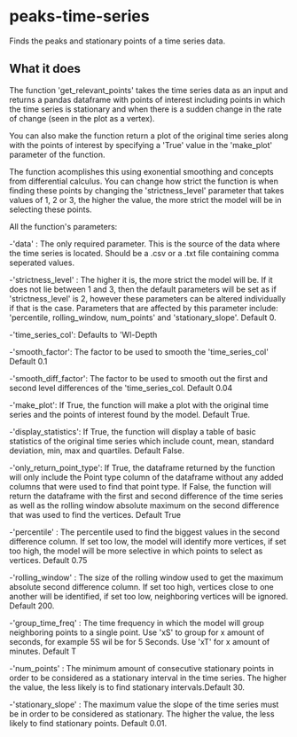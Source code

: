# peaks-time-series
 Finds the peaks and stationary points of a time series data.


## What it does
 The function 'get_relevant_points' takes the time series data as an input and returns a pandas dataframe with points of interest including points in which the time series is stationary and when there is a sudden change in the rate of change (seen in the plot as a vertex).

 You can also make the function return a plot of the original time series along with the points of interest by specifying a 'True' value in the 'make_plot' parameter of the function.

 The function acomplishes this using exonential smoothing and concepts from differential calculus. You can change how strict the function is when finding these points by changing the 'strictness_level' parameter that takes values of 1, 2 or 3, the higher the value, the more strict the model will be in selecting these points.

 All the function's parameters:

 -'data' : The only required parameter. This is the source of the data where the time series is located. Should be a .csv or a .txt file containing comma seperated values.

 -'strictness_level' : The higher it is, the more strict the model will be. If it does not lie between 1 and 3, then the default parameters will be set as if 'strictness_level' is 2, however these parameters can be altered individually if that is the case. Parameters that are affected by this parameter include: 'percentile, rolling_window, num_points' and 'stationary_slope'. Default 0.
 
 -'time_series_col':  Defaults to 'Wl-Depth

 -'smooth_factor': The factor to be used to smooth the 'time_series_col' Default 0.1

-'smooth_diff_factor': The factor to be used to smooth out the first and second level differences of the 'time_series_col. Default 0.04 

-'make_plot': If True, the function will make a plot with the original time series and the points of interest found by the model. Default True.

-'display_statistics': If True, the function will display a table of basic statistics of the original time series which include count, mean, standard deviation, min, max and quartiles. Default False.

-'only_return_point_type': If True, the dataframe returned by the function will only include the Point type column of the dataframe without any added columns that were used to find that point type. If False, the function will return the dataframe with the first and second difference of the time series as well as the rolling window absolute maximum on the second difference that was used to find the vertices. Default True

-'percentile' : The percentile used to find the biggest values in the second difference column. If set too low, the model will identify more vertices, if set too high, the model will be more selective in which points to select as vertices. Default 0.75

-'rolling_window' : The size of the rolling window used to get the maximum absolute second difference column. If set too high, vertices close to one another will be identified, if set too low, neighboring vertices will be ignored. Default 200.

-'group_time_freq' : The time frequency in which the model will group neighboring points to a single point. Use 'xS' to group for x amount of seconds, for example 5S wil be for 5 Seconds. Use 'xT' for x amount of minutes. Default T

-'num_points' : The minimum amount of consecutive stationary points in order to be considered as a stationary interval in the time series. The higher the value, the less likely is to find stationary intervals.Default 30.

-'stationary_slope' : The maximum value the slope of the time series must be in order to be considered as stationary. The higher the value, the less likely to find stationary points. Default 0.01.
 

